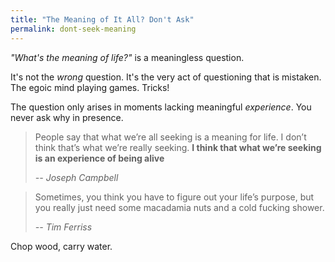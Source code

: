 ```yaml
---
title: "The Meaning of It All? Don't Ask"
permalink: dont-seek-meaning
---
```


*"What's the meaning of life?"* is a meaningless question.

It's not the *wrong* question. It's the very act of questioning that is mistaken. The egoic mind playing games. Tricks!

The question only arises in moments lacking meaningful *experience*. You never ask why in presence.

> People say that what we’re all seeking is a meaning for life. I don’t think that’s what we’re really seeking. **I think that what we’re seeking is an experience of being alive**
>
> <cite>-- Joseph Campbell</cite>

> Sometimes, you think you have to figure out your life’s purpose, but you really just need some macadamia nuts and a cold fucking shower.
>
> <cite>-- Tim Ferriss</cite>

Chop wood, carry water.
